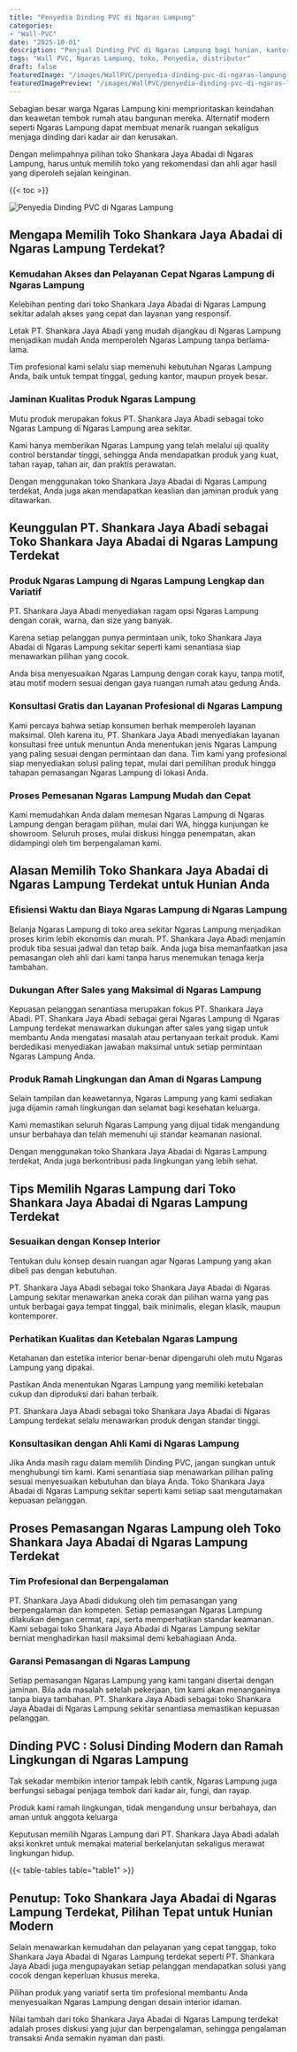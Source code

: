 ```yaml
---
title: "Penyedia Dinding PVC di Ngaras Lampung"
categories:
- "Wall-PVC"
date: "2025-10-01"
description: "Penjual Dinding PVC di Ngaras Lampung bagi hunian, kantor, serta gerai. Material unggulan, pilihan motif, pilihan warna modern, dengan servis instalasi ditangani oleh tenaga ahli berpengalaman dan kepastian resmi!|Servis penjualan Dinding PVC di Ngaras Lampung untuk keperluan tempat tinggal, perkantoran, atau gerai, beserta panel berkualitas dan instalasi oleh teknisi ahli serta garansi resmi.|Alternatif Dinding PVC di Ngaras Lampung yang terpercaya untuk tempat tinggal, perkantoran, serta ritel, bersama material berkualitas dan instalasi dikerjakan oleh tim berpengalaman dan kepastian resmi.|Penjualan Dinding PVC di Ngaras Lampung untuk hunian, kantor, serta gerai, beserta produk terbaik dan pemasangan dikerjakan oleh tim ahli, dilengkapi beserta kepastian resmi.}"
tags: "Wall PVC, Ngaras Lampung, toko, Penyedia, distributor"
draft: false
featuredImage: "/images/WallPVC/penyedia-dinding-pvc-di-ngaras-lampung.png"
featuredImagePreview: "/images/WallPVC/penyedia-dinding-pvc-di-ngaras-lampung.png"
---
```


Sebagian besar warga Ngaras Lampung kini memprioritaskan keindahan dan keawetan tembok rumah atau bangunan mereka. Alternatif modern seperti Ngaras Lampung dapat membuat menarik ruangan sekaligus menjaga dinding dari kadar air dan kerusakan.

Dengan melimpahnya pilihan toko Shankara Jaya Abadai di Ngaras Lampung, harus untuk memilih toko yang rekomendasi dan ahli agar hasil yang diperoleh sejalan keinginan.

{{< toc >}}

![Penyedia Dinding PVC di Ngaras Lampung](/images/Wall-PVC/Penyedia-Dinding-PVC-di-Ngaras-Lampung.png)


## Mengapa Memilih Toko Shankara Jaya Abadai di Ngaras Lampung Terdekat?

### Kemudahan Akses dan Pelayanan Cepat Ngaras Lampung di Ngaras Lampung

Kelebihan penting dari toko Shankara Jaya Abadai di Ngaras Lampung sekitar adalah akses yang cepat dan layanan yang responsif.

Letak PT. Shankara Jaya Abadi yang mudah dijangkau di Ngaras Lampung menjadikan mudah Anda memperoleh Ngaras Lampung tanpa berlama-lama.

Tim profesional kami selalu siap memenuhi kebutuhan Ngaras Lampung Anda, baik untuk tempat tinggal, gedung kantor, maupun proyek besar.

### Jaminan Kualitas Produk Ngaras Lampung

Mutu produk merupakan fokus PT. Shankara Jaya Abadi sebagai toko Ngaras Lampung di Ngaras Lampung area sekitar.

Kami hanya memberikan Ngaras Lampung yang telah melalui uji quality control berstandar tinggi, sehingga Anda mendapatkan produk yang kuat, tahan rayap, tahan air, dan praktis perawatan.

Dengan menggunakan toko Shankara Jaya Abadai di Ngaras Lampung terdekat, Anda juga akan mendapatkan keaslian dan jaminan produk yang ditawarkan.

## Keunggulan PT. Shankara Jaya Abadi sebagai Toko Shankara Jaya Abadai di Ngaras Lampung Terdekat

### Produk Ngaras Lampung di Ngaras Lampung Lengkap dan Variatif

PT. Shankara Jaya Abadi menyediakan ragam opsi Ngaras Lampung dengan corak, warna, dan size yang banyak.

Karena setiap pelanggan punya permintaan unik, toko Shankara Jaya Abadai di Ngaras Lampung sekitar seperti kami senantiasa siap menawarkan pilihan yang cocok.

Anda bisa menyesuaikan Ngaras Lampung dengan corak kayu, tanpa motif, atau motif modern sesuai dengan gaya ruangan rumah atau gedung Anda.

### Konsultasi Gratis dan Layanan Profesional di Ngaras Lampung

Kami percaya bahwa setiap konsumen berhak memperoleh layanan maksimal. Oleh karena itu, PT. Shankara Jaya Abadi menyediakan layanan konsultasi free untuk menuntun Anda menentukan jenis Ngaras Lampung yang paling sesuai dengan permintaan dan dana. Tim kami yang profesional siap menyediakan solusi paling tepat, mulai dari pemilihan produk hingga tahapan pemasangan Ngaras Lampung di lokasi Anda.

### Proses Pemesanan Ngaras Lampung Mudah dan Cepat

Kami memudahkan Anda dalam memesan Ngaras Lampung di Ngaras Lampung dengan beragam pilihan, mulai dari WA, hingga kunjungan ke showroom. Seluruh proses, mulai diskusi hingga penempatan, akan didampingi oleh tim berpengalaman kami.

## Alasan Memilih Toko Shankara Jaya Abadai di Ngaras Lampung Terdekat untuk Hunian Anda

### Efisiensi Waktu dan Biaya Ngaras Lampung di Ngaras Lampung

Belanja Ngaras Lampung di toko area sekitar Ngaras Lampung menjadikan proses kirim lebih ekonomis dan murah. PT. Shankara Jaya Abadi menjamin produk tiba sesuai jadwal dan tetap baik. Anda juga bisa memanfaatkan jasa pemasangan oleh ahli dari kami tanpa harus menemukan tenaga kerja tambahan.

### Dukungan After Sales yang Maksimal di Ngaras Lampung

Kepuasan pelanggan senantiasa merupakan fokus PT. Shankara Jaya Abadi. PT. Shankara Jaya Abadi sebagai gerai Ngaras Lampung di Ngaras Lampung terdekat menawarkan dukungan after sales yang sigap untuk membantu Anda mengatasi masalah atau pertanyaan terkait produk. Kami berdedikasi menyediakan jawaban maksimal untuk setiap permintaan Ngaras Lampung Anda.

### Produk Ramah Lingkungan dan Aman di Ngaras Lampung

Selain tampilan dan keawetannya, Ngaras Lampung yang kami sediakan juga dijamin ramah lingkungan dan selamat bagi kesehatan keluarga.

Kami memastikan seluruh Ngaras Lampung yang dijual tidak mengandung unsur berbahaya dan telah memenuhi uji standar keamanan nasional.

Dengan menggunakan toko Shankara Jaya Abadai di Ngaras Lampung terdekat, Anda juga berkontribusi pada lingkungan yang lebih sehat.

## Tips Memilih Ngaras Lampung dari Toko Shankara Jaya Abadai di Ngaras Lampung Terdekat

### Sesuaikan dengan Konsep Interior 

Tentukan dulu konsep desain ruangan agar Ngaras Lampung yang akan dibeli pas dengan kebutuhan.

PT. Shankara Jaya Abadi sebagai toko Shankara Jaya Abadai di Ngaras Lampung sekitar menawarkan aneka corak dan pilihan warna yang pas untuk berbagai gaya tempat tinggal, baik minimalis, elegan klasik, maupun kontemporer.

### Perhatikan Kualitas dan Ketebalan Ngaras Lampung

Ketahanan dan estetika interior benar-benar dipengaruhi oleh mutu Ngaras Lampung yang dipakai.

Pastikan Anda menentukan Ngaras Lampung yang memiliki ketebalan cukup dan diproduksi dari bahan terbaik.

PT. Shankara Jaya Abadi sebagai toko Shankara Jaya Abadai di Ngaras Lampung terdekat selalu menawarkan produk dengan standar tinggi.

### Konsultasikan dengan Ahli Kami di Ngaras Lampung

Jika Anda masih ragu dalam memilih Dinding PVC, jangan sungkan untuk menghubungi tim kami. Kami senantiasa siap menawarkan pilihan paling sesuai menyesuaikan kebutuhan dan biaya Anda. Toko Shankara Jaya Abadai di Ngaras Lampung sekitar seperti kami setiap saat mengutamakan kepuasan pelanggan.

## Proses Pemasangan Ngaras Lampung oleh Toko Shankara Jaya Abadai di Ngaras Lampung Terdekat

### Tim Profesional dan Berpengalaman

PT. Shankara Jaya Abadi didukung oleh tim pemasangan yang berpengalaman dan kompeten. Setiap pemasangan Ngaras Lampung dilakukan dengan cermat, rapi, serta memperhatikan standar keamanan. Kami sebagai toko Shankara Jaya Abadai di Ngaras Lampung sekitar berniat menghadirkan hasil maksimal demi kebahagiaan Anda.

### Garansi Pemasangan di Ngaras Lampung

Setiap pemasangan Ngaras Lampung yang kami tangani disertai dengan jaminan. Bila ada masalah setelah pekerjaan, tim kami akan menanganinya tanpa biaya tambahan. PT. Shankara Jaya Abadi sebagai toko Shankara Jaya Abadai di Ngaras Lampung sekitar senantiasa memastikan kepuasan pelanggan.

##  Dinding PVC : Solusi Dinding Modern dan Ramah Lingkungan di Ngaras Lampung

Tak sekadar membikin interior tampak lebih cantik, Ngaras Lampung juga berfungsi sebagai penjaga tembok dari kadar air, fungi, dan rayap.

Produk kami ramah lingkungan, tidak mengandung unsur berbahaya, dan aman untuk anggota keluarga

Keputusan memilih Ngaras Lampung dari PT. Shankara Jaya Abadi adalah aksi konkret untuk memakai material berkelanjutan sekaligus merawat lingkungan hidup.

{{< table-tables table="table1" >}}

## Penutup: Toko Shankara Jaya Abadai di Ngaras Lampung Terdekat, Pilihan Tepat untuk Hunian Modern

Selain menawarkan kemudahan dan pelayanan yang cepat tanggap, toko Shankara Jaya Abadai di Ngaras Lampung terdekat seperti PT. Shankara Jaya Abadi juga mengupayakan setiap pelanggan mendapatkan solusi yang cocok dengan keperluan khusus mereka.

Pilihan produk yang variatif serta tim profesional membantu Anda menyesuaikan Ngaras Lampung dengan desain interior idaman.

Nilai tambah dari toko Shankara Jaya Abadai di Ngaras Lampung terdekat adalah proses diskusi yang jujur dan berpengalaman, sehingga pengalaman transaksi Anda semakin nyaman dan pasti.
